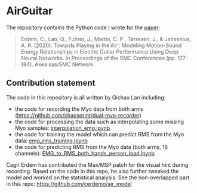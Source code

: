 # AirGuitar

The repository contains the Python code I wrote for the [paper](https://www.duo.uio.no/bitstream/handle/10852/79392/1/SMC_2020_cameraReady.pdf):

> Erdem, C., Lan, Q., Fuhrer, J., Martin, C. P., Tørresen, J., & Jensenius, A. R. (2020). Towards Playing in the'Air': Modeling Motion-Sound Energy Relationships in Electric Guitar Performance Using Deep Neural Networks. In Proceedings of the SMC Conferences (pp. 177-184). Axea sas/SMC Network.

## Contribution statement

The code in this repository is all written by Qichao Lan including:
- the code for recording the Myo data from both arms (https://github.com/chaosprint/dual-myo-recorder)
- the code for processing the data such as interpolating some missing Myo samples: [interpolation_emg.ipynb](https://github.com/chaosprint/AirGuitar/blob/main/interpolation_emg.ipynb)
- the code for training the model which can predict RMS from the Myo data: [emg_rms_training.ipynb](https://github.com/chaosprint/AirGuitar/blob/main/emg_rms_training.ipynb)
- the code for predicting RMS from the Myo data (both arms, 16 channels): [EMG_to_RMS_both_hands_person_load.ipynb](https://github.com/chaosprint/AirGuitar/blob/main/EMG_to_RMS_both_hands_person_load.ipynb)

Cagri Erdem has contributed the Max/MSP patch for the visual hint during recording. Based on the code in this repo, he also further tweaked the model and worked on the statistical analysis. See the non-overlapped part in this repo:
https://github.com/cerdemo/air_model
